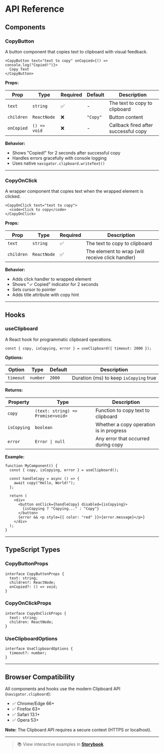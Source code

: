 # API Reference

## Components

### CopyButton

A button component that copies text to clipboard with visual feedback.

```tsx
<CopyButton text="text to copy" onCopied={() => console.log("Copied!")}>
  Copy Text
</CopyButton>
```

**Props:**

| Prop       | Type         | Required | Default  | Description                          |
| ---------- | ------------ | -------- | -------- | ------------------------------------ |
| `text`     | `string`     | ✅       | -        | The text to copy to clipboard        |
| `children` | `ReactNode`  | ❌       | `"Copy"` | Button content                       |
| `onCopied` | `() => void` | ❌       | -        | Callback fired after successful copy |

**Behavior:**

- Shows "Copied!" for 2 seconds after successful copy
- Handles errors gracefully with console logging
- Uses native `navigator.clipboard.writeText()`

---

### CopyOnClick

A wrapper component that copies text when the wrapped element is clicked.

```tsx
<CopyOnClick text="text to copy">
  <code>Click to copy</code>
</CopyOnClick>
```

**Props:**

| Prop       | Type        | Required | Description                                      |
| ---------- | ----------- | -------- | ------------------------------------------------ |
| `text`     | `string`    | ✅       | The text to copy to clipboard                    |
| `children` | `ReactNode` | ✅       | The element to wrap (will receive click handler) |

**Behavior:**

- Adds click handler to wrapped element
- Shows "✓ Copied" indicator for 2 seconds
- Sets cursor to pointer
- Adds title attribute with copy hint

---

## Hooks

### useClipboard

A React hook for programmatic clipboard operations.

```tsx
const { copy, isCopying, error } = useClipboard({ timeout: 2000 });
```

**Options:**

| Option    | Type     | Default | Description                            |
| --------- | -------- | ------- | -------------------------------------- |
| `timeout` | `number` | `2000`  | Duration (ms) to keep `isCopying` true |

**Returns:**

| Property    | Type                              | Description                             |
| ----------- | --------------------------------- | --------------------------------------- |
| `copy`      | `(text: string) => Promise<void>` | Function to copy text to clipboard      |
| `isCopying` | `boolean`                         | Whether a copy operation is in progress |
| `error`     | `Error \| null`                   | Any error that occurred during copy     |

**Example:**

```tsx
function MyComponent() {
  const { copy, isCopying, error } = useClipboard();

  const handleCopy = async () => {
    await copy("Hello, World!");
  };

  return (
    <div>
      <button onClick={handleCopy} disabled={isCopying}>
        {isCopying ? "Copying..." : "Copy"}
      </button>
      {error && <p style={{ color: "red" }}>{error.message}</p>}
    </div>
  );
}
```

---

## TypeScript Types

### CopyButtonProps

```tsx
interface CopyButtonProps {
  text: string;
  children?: ReactNode;
  onCopied?: () => void;
}
```

### CopyOnClickProps

```tsx
interface CopyOnClickProps {
  text: string;
  children: ReactNode;
}
```

### UseClipboardOptions

```tsx
interface UseClipboardOptions {
  timeout?: number;
}
```

---

## Browser Compatibility

All components and hooks use the modern Clipboard API (`navigator.clipboard`):

- ✅ Chrome/Edge 66+
- ✅ Firefox 63+
- ✅ Safari 13.1+
- ✅ Opera 53+

**Note:** The Clipboard API requires a secure context (HTTPS or localhost).

---

> 📚 View interactive examples in **[Storybook](/storybook/)**.
